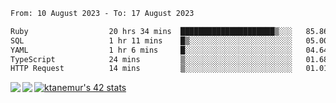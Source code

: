 <!--START_SECTION:waka-->

```txt
From: 10 August 2023 - To: 17 August 2023

Ruby                  20 hrs 34 mins  █████████████████████▒░░░   85.86 %
SQL                   1 hr 11 mins    █▒░░░░░░░░░░░░░░░░░░░░░░░   05.00 %
YAML                  1 hr 6 mins     █░░░░░░░░░░░░░░░░░░░░░░░░   04.64 %
TypeScript            24 mins         ▒░░░░░░░░░░░░░░░░░░░░░░░░   01.68 %
HTTP Request          14 mins         ▒░░░░░░░░░░░░░░░░░░░░░░░░   01.01 %
```

<!--END_SECTION:waka-->
<a href="https://github.com/anuraghazra/github-readme-stats">
  <img align="left" src="https://github-readme-stats.vercel.app/api?username=Tanesan&count_private=true&show_icons=true" />
<img align="left" src="https://github-readme-stats.vercel.app/api/top-langs/?username=Tanesan" />
</a>

[![ktanemur's 42 stats](https://badge42.vercel.app/api/v2/cl1wslf6s002109l771rng2w8/stats?cursusId=21&coalitionId=62)](https://github.com/JaeSeoKim/badge42)
